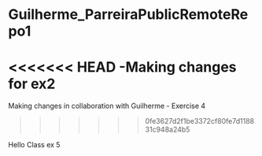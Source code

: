 # Guilherme_ParreiraPublicRemoteRepo1

<<<<<<< HEAD
-Making changes for ex2
=======
Making changes in collaboration with Guilherme - Exercise 4
>>>>>>> 0fe3627d2f1be3372cf80fe7d118831c948a24b5

Hello Class ex 5

